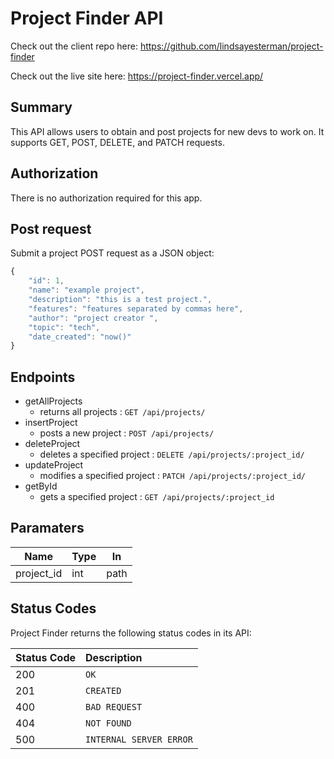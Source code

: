 # Project Finder API

Check out the client repo here: https://github.com/lindsayesterman/project-finder

Check out the live site here: https://project-finder.vercel.app/

## Summary

This API allows users to obtain and post projects for new devs to work on. It supports GET, POST, DELETE, and PATCH requests.

## Authorization

There is no authorization required for this app.

## Post request

Submit a project POST request as a JSON object:

```javascript
{
    "id": 1,
    "name": "example project",
    "description": "this is a test project.",
    "features": "features separated by commas here",
    "author": "project creator ",
    "topic": "tech",
    "date_created": "now()"
}
```

## Endpoints

* getAllProjects 
    - returns all projects : `GET /api/projects/`
* insertProject
    - posts a new project : `POST /api/projects/`
* deleteProject
    - deletes a specified project : `DELETE /api/projects/:project_id/`
* updateProject
    - modifies a specified project : `PATCH /api/projects/:project_id/`
* getById
    - gets a specified project : `GET /api/projects/:project_id`

## Paramaters 

| Name       | Type | In   |
|------------|------|------|
| project_id | int  | path |


## Status Codes

Project Finder returns the following status codes in its API:

| Status Code | Description |
| :--- | :--- |
| 200 | `OK` |
| 201 | `CREATED` |
| 400 | `BAD REQUEST` |
| 404 | `NOT FOUND` |
| 500 | `INTERNAL SERVER ERROR` |
